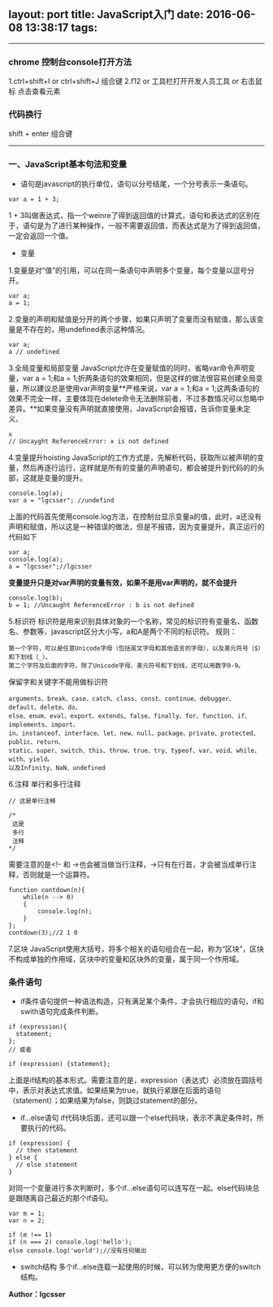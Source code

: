layout: port
title: JavaScript入门
date: 2016-06-08 13:38:17
tags:
---
***
### chrome 控制台console打开方法
1.ctrl+shift+I or ctrl+shift+J  组合键
2.f12 or 工具栏打开开发人员工具  or  右击鼠标 点击查看元素
### 代码换行
shift + enter 组合键
***
### 一、JavaScript基本句法和变量
- 语句是javascript的执行单位，语句以分号结尾，一个分号表示一条语句。
```
var a = 1 + 3;
```
1 + 3叫做表达式，指一个weinre了得到返回值的计算式，语句和表达式的区别在于，语句是为了进行某种操作，一般不需要返回值，而表达式是为了得到返回值，一定会返回一个值。
- 变量

1.变量是对“值”的引用，可以在同一条语句中声明多个变量，每个变量以逗号分开。

```
var a;
a = 1;
```
 2.变量的声明和赋值是分开的两个步骤，如果只声明了变量而没有赋值，那么该变量是不存在的，用undefined表示这种情况。
```
var a;
a // undefined
```
3.全局变量和局部变量
JavaScript允许在变量赋值的同时，省略var命令声明变量，var a = 1;和a = 1;折两条语句的效果相同，但是这样的做法很容易创建全局变量，所以建议总是使用var声明变量**严格来说，var a = 1;和a = 1;这两条语句的效果不完全一样，主要体现在delete命令无法删除前者，不过多数情况可以忽略中差异。**如果变量没有声明就直接使用，JavaScript会报错，告诉你变量未定义、
```
x
// Uncayght ReferenceError: x is not defined
```
4.变量提升hoisting
JavaScript的工作方式是，先解析代码，获取所以被声明的变量，然后再逐行运行，这样就是所有的变量的声明语句，都会被提升到代码的的头部，这就是变量的提升。
```
console.log(a);
var a = "lgcsser"; //undefind
```
上面的代码首先使用console.log方法，在控制台显示变量a的值，此时，a还没有声明和赋值，所以这是一种错误的做法，但是不报错，因为变量提升，真正运行的代码如下
```
var a;
console.log(a);
a = "lgcsser";//lgcsser 
```
**变量提升只是对var声明的变量有效，如果不是用var声明的，就不会提升**
```
console.log(b);
b = 1; //Uncaught ReferenceError : b is not defined
```
5.标识符
标识符是用来识别具体对象的一个名称，常见的标识符有变量名、函数名、参数等，javascript区分大小写，a和A是两个不同的标识符。
规则：
```
第一个字符，可以是任意Unicode字母（包括英文字母和其他语言的字母），以及美元符号（$）和下划线（_）。
第二个字符及后面的字符，除了Unicode字母、美元符号和下划线，还可以用数字0-9。
```
保留字和关键字不能用做标识符
```
arguments、break、case、catch、class、const、continue、debugger、default、delete、do、
else、enum、eval、export、extends、false、finally、for、function、if、implements、import、
in、instanceof、interface、let、new、null、package、private、protected、public、return、
static、super、switch、this、throw、true、try、typeof、var、void、while、with、yield。
以及Infinity、NaN、undefined
```
6.注释
单行和多行注释
```
// 这是单行注释

/*
 这是
 多行
 注释
*/
```
需要注意的是<!- 和 ->也会被当做当行注释，->只有在行首，才会被当成单行注释，否则就是一个运算符。
```
function contdown(n){
	while(n --> 0) 
	{
		console.log(n);
	}
};
contdown(3);//2 1 0
```
7.区块
JavaScript使用大括号，将多个相关的语句组合在一起，称为“区块”，区块不构成单独的作用域，区块中的变量和区块外的变量，属于同一个作用域。
### 条件语句
- if条件语句提供一种语法构造，只有满足某个条件，才会执行相应的语句，if和swith语句完成条件判断。

```
if (expression){
  statement;
};
// 或者

if (expression) {statement};
```
上面是if结构的基本形式。需要注意的是，expression（表达式）必须放在圆括号中，表示对表达式求值。如果结果为true，就执行紧跟在后面的语句（statement）；如果结果为false，则跳过statement的部分。
- if...else语句
if代码块后面，还可以跟一个else代码块，表示不满足条件时，所要执行的代码。
```
if (expression) {
  // then statement
} else {
  // else statement
}
```
对同一个变量进行多次判断时，多个if...else语句可以连写在一起。else代码块总是跟随离自己最近的那个if语句。
```
var m = 1;
var n = 2;

if (m !== 1)
if (n === 2) console.log('hello');
else console.log('world');//没有任何输出
```
- switch结构
多个if...else连载一起使用的时候，可以转为使用更方便的switch结构。


**Author：lgcsser**